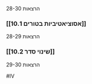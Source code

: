 הרצאות 28-30

### [[10.1 אסוציאטיביות בטורים]]

הרצאות 28-29

### [[10.2 שינוי סדר]]

הרצאות 29-30

#IV
